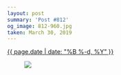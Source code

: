 ```yaml
---
layout: post
summary: 'Post #812'
og_image: 812-960.jpg
taken: March 30, 2019
---
```


<div class="post">
 <time>
  <a href="/812">
   {{ page.date | date: "%B %-d, %Y" }}
  </a>
 </time>
 <a href="/812">
  <figure data-taken="3/30/2019">
   <img sizes="(min-width: 700px) 50vw, calc(100vw - 2rem)" src="{{ site.assets_url }}/812-480.jpg" srcset="{{ site.assets_url }}/812-240.jpg 240w, {{ site.assets_url }}/812-480.jpg 480w, {{ site.assets_url }}/812-720.jpg 720w, {{ site.assets_url }}/812-960.jpg 960w"/>
  </figure>
 </a>
</div>
